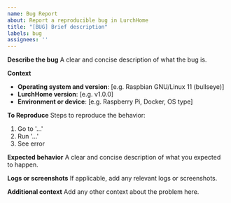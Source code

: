 ```yaml
---
name: Bug Report
about: Report a reproducible bug in LurchHome
title: "[BUG] Brief description"
labels: bug
assignees: ''
---
```


**Describe the bug**
A clear and concise description of what the bug is.

**Context**
- **Operating system and version**: [e.g. Raspbian GNU/Linux 11 (bullseye)]
- **LurchHome version**: [e.g. v1.0.0]
- **Environment or device**: [e.g. Raspberry Pi, Docker, OS type]

**To Reproduce**
Steps to reproduce the behavior:
1. Go to '...'
2. Run '...'
3. See error

**Expected behavior**
A clear and concise description of what you expected to happen.

**Logs or screenshots**
If applicable, add any relevant logs or screenshots.

**Additional context**
Add any other context about the problem here.
